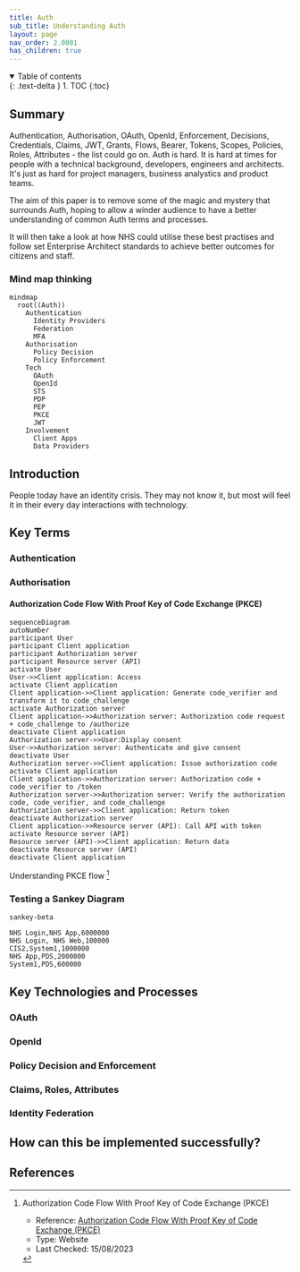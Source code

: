 ```yaml
---
title: Auth
sub_title: Understanding Auth
layout: page
nav_order: 2.0001
has_children: true
---
```


<details open markdown="block">
  <summary>
    Table of contents
  </summary>
  {: .text-delta }
1. TOC
{:toc}
</details>

## Summary

Authentication, Authorisation, OAuth, OpenId, Enforcement, Decisions, Credentials, Claims, JWT, Grants, Flows, Bearer, Tokens, Scopes, Policies, Roles, Attributes - the list could go on. Auth is hard. It is hard at times for people with a technical background, developers, engineers and architects. It's just as hard for project managers, business analystics and product teams. 

The aim of this paper is to remove some of the magic and mystery that surrounds Auth, hoping to allow a winder audience to have a better understanding of common Auth terms and processes.

It will then take a look at how NHS could utilise these best practises and follow set Enterprise Architect standards to achieve better outcomes for citizens and staff.

### Mind map thinking

```mermaid
mindmap
  root((Auth))
    Authentication
      Identity Providers
      Federation
      MFA
    Authorisation
      Policy Decision
      Policy Enforcement
    Tech
      OAuth
      OpenId
      STS 
      PDP
      PEP
      PKCE
      JWT
    Involvement
      Client Apps
      Data Providers

```

## Introduction

People today have an identity crisis. They may not know it, but most will feel it in their every day interactions with technology. 


## Key Terms

### Authentication

### Authorisation

#### Authorization Code Flow With Proof Key of Code Exchange (PKCE)
```mermaid
sequenceDiagram
autoNumber
participant User
participant Client application
participant Authorization server
participant Resource server (API)
activate User
User->>Client application: Access
activate Client application
Client application->>Client application: Generate code_verifier and transform it to code_challenge
activate Authorization server
Client application->>Authorization server: Authorization code request + code_challenge to /authorize
deactivate Client application
Authorization server->>User:Display consent
User->>Authorization server: Authenticate and give consent
deactivate User
Authorization server->>Client application: Issue authorization code
activate Client application
Client application->>Authorization server: Authorization code + code_verifier to /token
Authorization server->>Authorization server: Verify the authorization code, code_verifier, and code_challenge
Authorization server->>Client application: Return token
deactivate Authorization server
Client application->>Resource server (API): Call API with token
activate Resource server (API)
Resource server (API)->>Client application: Return data
deactivate Resource server (API)
deactivate Client application
```

Understanding PKCE flow [^auth-flow-pkce]

### Testing a Sankey Diagram

```mermaid
sankey-beta

NHS Login,NHS App,6000000
NHS Login, NHS Web,100000
CIS2,System1,1000000
NHS App,PDS,2000000
System1,PDS,600000
```

## Key Technologies and Processes

### OAuth

### OpenId

### Policy Decision and Enforcement

### Claims, Roles, Attributes

### Identity Federation

## How can this be implemented successfully?



## References

[^auth-flow-pkce]:Authorization Code Flow With Proof Key of Code Exchange (PKCE)

    - Reference: [Authorization Code Flow With Proof Key of Code Exchange (PKCE)][auth-flow-pkce-url]
    - Type: Website
    - Last Checked: 15/08/2023


[auth-flow-pkce-url]:https://cloudentity.com/developers/basics/oauth-grant-types/authorization-code-with-pkce/ "Authorization Code Flow With Proof Key of Code Exchange (PKCE)"